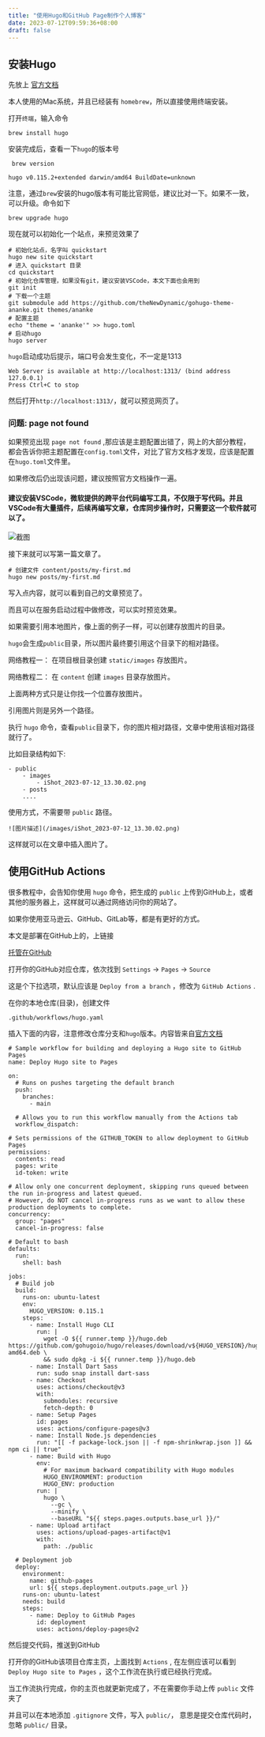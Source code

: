 ```yaml
---
title: "使用Hugo和GitHub Page制作个人博客"
date: 2023-07-12T09:59:36+08:00
draft: false
---
```


## 安装Hugo
先放上
[官方文档](https://gohugo.io/getting-started/quick-start/)

本人使用的Mac系统，并且已经装有 `homebrew`，所以直接使用终端安装。

打开`终端`，输入命令
```shell
brew install hugo
```

安装完成后，查看一下`hugo`的版本号
```
 brew version
```
`hugo v0.115.2+extended darwin/amd64 BuildDate=unknown`

注意，通过`brew`安装的hugo版本有可能比官网低，建议比对一下。如果不一致，可以升级。命令如下

`brew upgrade hugo`

现在就可以初始化一个站点，来预览效果了
```
# 初始化站点，名字叫 quickstart
hugo new site quickstart
# 进入 quickstart 目录
cd quickstart
# 初始化仓库管理，如果没有git，建议安装VSCode，本文下面也会用到
git init
# 下载一个主题
git submodule add https://github.com/theNewDynamic/gohugo-theme-ananke.git themes/ananke
# 配置主题
echo "theme = 'ananke'" >> hugo.toml
# 启动hugo
hugo server
```

`hugo`启动成功后提示，端口号会发生变化，不一定是1313

```
Web Server is available at http://localhost:1313/ (bind address 127.0.0.1)
Press Ctrl+C to stop
```

然后打开`http://localhost:1313/`，就可以预览网页了。

### 问题: page not found

如果预览出现 `page not found` ,那应该是主题配置出错了，网上的大部分教程，都会告诉你把主题配置在`config.toml`文件，对比了官方文档才发现，应该是配置在`hugo.toml`文件里。

如果修改后仍出现该问题，建议按照官方文档操作一遍。

#### 建议安装VSCode，微软提供的跨平台代码编写工具，不仅限于写代码。并且VSCode有大量插件，后续再编写文章，仓库同步操作时，只需要这一个软件就可以了。

![截图](/images/iShot_2023-07-12_13.30.02.png)

接下来就可以写第一篇文章了。
```
# 创建文件 content/posts/my-first.md
hugo new posts/my-first.md
```

写入点内容，就可以看到自己的文章预览了。

而且可以在服务启动过程中做修改，可以实时预览效果。

如果需要引用本地图片，像上面的例子一样，可以创建存放图片的目录。

`hugo`会生成`public`目录，所以图片最终要引用这个目录下的相对路径。

网络教程一： 在项目根目录创建 `static/images` 存放图片。

网络教程二： 在 `content` 创建 `images` 目录存放图片。

上面两种方式只是让你找一个位置存放图片。

引用图片则是另外一个路径。

执行 `hugo` 命令，查看`public`目录下，你的图片相对路径，文章中使用该相对路径就行了。

比如目录结构如下:
```
- public
    - images
        - iShot_2023-07-12_13.30.02.png
    - posts
    ....
```

使用方式，不需要带 `public` 路径。

`![图片描述](/images/iShot_2023-07-12_13.30.02.png)`

这样就可以在文章中插入图片了。


## 使用GitHub Actions

很多教程中，会告知你使用 `hugo` 命令，把生成的 `public` 上传到GitHub上，或者其他的服务器上，这样就可以通过网络访问你的网站了。

如果你使用亚马逊云、GitHub、GitLab等，都是有更好的方式。

本文是部署在GitHub上的，上链接

[托管在GitHub](https://gohugo.io/hosting-and-deployment/hosting-on-github/)

打开你的GitHub对应仓库，依次找到 `Settings` -> `Pages` -> `Source`

这是个下拉选项，默认应该是 `Deploy from a branch` ，修改为 `GitHub Actions` .

在你的本地仓库(目录)，创建文件

```
.github/workflows/hugo.yaml
```

插入下面的内容，注意修改仓库分支和`hugo`版本。内容皆来自[官方文档](https://gohugo.io/hosting-and-deployment/hosting-on-github/)

```
# Sample workflow for building and deploying a Hugo site to GitHub Pages
name: Deploy Hugo site to Pages

on:
  # Runs on pushes targeting the default branch
  push:
    branches:
      - main

  # Allows you to run this workflow manually from the Actions tab
  workflow_dispatch:

# Sets permissions of the GITHUB_TOKEN to allow deployment to GitHub Pages
permissions:
  contents: read
  pages: write
  id-token: write

# Allow only one concurrent deployment, skipping runs queued between the run in-progress and latest queued.
# However, do NOT cancel in-progress runs as we want to allow these production deployments to complete.
concurrency:
  group: "pages"
  cancel-in-progress: false

# Default to bash
defaults:
  run:
    shell: bash

jobs:
  # Build job
  build:
    runs-on: ubuntu-latest
    env:
      HUGO_VERSION: 0.115.1
    steps:
      - name: Install Hugo CLI
        run: |
          wget -O ${{ runner.temp }}/hugo.deb https://github.com/gohugoio/hugo/releases/download/v${HUGO_VERSION}/hugo_extended_${HUGO_VERSION}_linux-amd64.deb \
          && sudo dpkg -i ${{ runner.temp }}/hugo.deb          
      - name: Install Dart Sass
        run: sudo snap install dart-sass
      - name: Checkout
        uses: actions/checkout@v3
        with:
          submodules: recursive
          fetch-depth: 0
      - name: Setup Pages
        id: pages
        uses: actions/configure-pages@v3
      - name: Install Node.js dependencies
        run: "[[ -f package-lock.json || -f npm-shrinkwrap.json ]] && npm ci || true"
      - name: Build with Hugo
        env:
          # For maximum backward compatibility with Hugo modules
          HUGO_ENVIRONMENT: production
          HUGO_ENV: production
        run: |
          hugo \
            --gc \
            --minify \
            --baseURL "${{ steps.pages.outputs.base_url }}/"          
      - name: Upload artifact
        uses: actions/upload-pages-artifact@v1
        with:
          path: ./public

  # Deployment job
  deploy:
    environment:
      name: github-pages
      url: ${{ steps.deployment.outputs.page_url }}
    runs-on: ubuntu-latest
    needs: build
    steps:
      - name: Deploy to GitHub Pages
        id: deployment
        uses: actions/deploy-pages@v2
```

然后提交代码，推送到GitHub

打开你的GitHub该项目仓库主页，上面找到 `Actions` , 在左侧应该可以看到 `Deploy Hugo site to Pages` ，这个工作流在执行或已经执行完成。

当工作流执行完成，你的主页也就更新完成了，不在需要你手动上传 `public` 文件夹了

并且可以在本地添加 `.gitignore` 文件，写入 `public/`， 意思是提交仓库代码时，忽略 `public/` 目录。